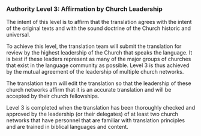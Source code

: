 
### Authority Level 3: Affirmation by Church Leadership

The intent of this level is to affirm that the translation agrees with the intent of the original texts and with the sound doctrine of the Church historic and universal.

To achieve this level, the translation team will submit the translation for review by the highest leadership of the Church that speaks the language. It is best if these leaders represent as many of the major groups of churches that exist in the language community as possible. Level 3 is thus achieved by the mutual agreement of the leadership of multiple church networks.

The translation team will edit the translation so that the leadership of these church networks affirm that it is an accurate translation and will be accepted by their church fellowships.

Level 3 is completed when the translation has been thoroughly checked and approved by the leadership (or their delegates) of at least two church networks that have personnel that are familiar with translation principles and are trained in biblical languages and content.